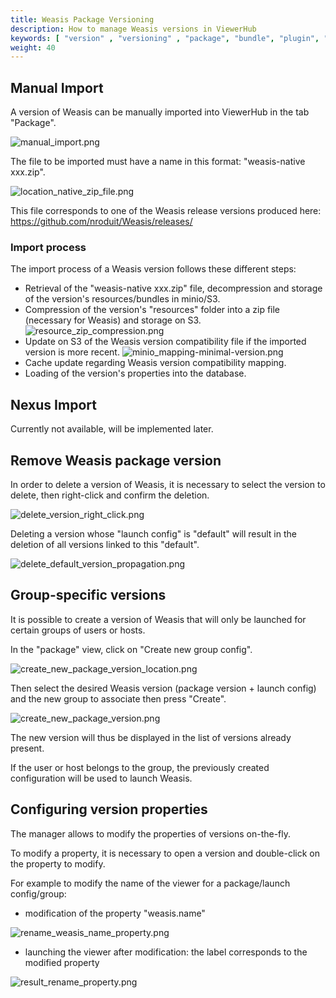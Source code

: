 ```yaml
---
title: Weasis Package Versioning
description: How to manage Weasis versions in ViewerHub
keywords: [ "version" , "versioning" , "package", "bundle", "plugin", "minio", "s3", "release"]
weight: 40
---
```


## Manual Import

A version of Weasis can be manually imported into ViewerHub in the tab "Package".

![manual_import.png](/manager/weasis_versioning/manual_import.png)

The file to be imported must have a name in this format: "weasis-native xxx.zip".

![location_native_zip_file.png](/manager/weasis_versioning/location_native_zip_file.png)

This file corresponds to one of the Weasis release versions produced here: https://github.com/nroduit/Weasis/releases/

### Import process

The import process of a Weasis version follows these different steps:
- Retrieval of the "weasis-native xxx.zip" file, decompression and storage of the version's resources/bundles in minio/S3.
- Compression of the version's "resources" folder into a zip file (necessary for Weasis) and storage on S3.
![resource_zip_compression.png](/manager/weasis_versioning/resource_zip_compression.png)
- Update on S3 of the Weasis version compatibility file if the imported version is more recent.
![minio_mapping-minimal-version.png](/manager/weasis_versioning/minio_mapping-minimal-version.png)
- Cache update regarding Weasis version compatibility mapping.
- Loading of the version's properties into the database.

## Nexus Import

Currently not available, will be implemented later.

## Remove Weasis package version

In order to delete a version of Weasis, it is necessary to select the version to delete, then right-click and confirm the deletion.

![delete_version_right_click.png](/manager/weasis_versioning/delete_version_right_click.png)

Deleting a version whose "launch config" is "default" will result in the deletion of all versions linked to this "default".

![delete_default_version_propagation.png](/manager/weasis_versioning/delete_default_version_propagation.png)

## Group-specific versions

It is possible to create a version of Weasis that will only be launched for certain groups of users or hosts.

In the "package" view, click on "Create new group config".

![create_new_package_version_location.png](/manager/weasis_versioning/create_new_package_version_location.png)

Then select the desired Weasis version (package version + launch config) and the new group to associate then press "Create".

![create_new_package_version.png](/manager/weasis_versioning/create_new_package_version.png)

The new version will thus be displayed in the list of versions already present.

If the user or host belongs to the group, the previously created configuration will be used to launch Weasis.

## Configuring version properties

The manager allows to modify the properties of versions on-the-fly.

To modify a property, it is necessary to open a version and double-click on the property to modify.

For example to modify the name of the viewer for a package/launch config/group:

- modification of the property "weasis.name"

![rename_weasis_name_property.png](/manager/weasis_versioning/rename_weasis_name_property.png)

- launching the viewer after modification: the label corresponds to the modified property

![result_rename_property.png](/manager/weasis_versioning/result_rename_property.png)

